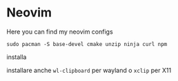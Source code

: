 # Neovim
Here you can find my neovim configs 
```
sudo pacman -S base-devel cmake unzip ninja curl npm
```
installa

installare anche `wl-clipboard` per wayland o `xclip` per X11


